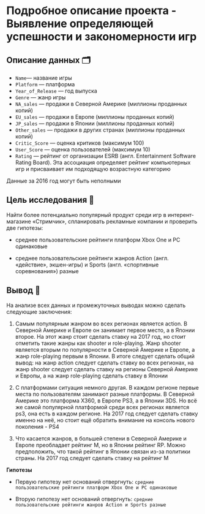 # Подробное описание проекта - Выявление определяющей успешности и закономерности игр

## Описание данных 🗂

* `Name`— название игры
* `Platform` — платформа
* `Year_of_Release` — год выпуска
* `Genre` — жанр игры
* `NA_sales` — продажи в Северной Америке (миллионы проданных копий)
* `EU_sales` — продажи в Европе (миллионы проданных копий)
* `JP_sales` — продажи в Японии (миллионы проданных копий)
* `Other_sales` — продажи в других странах (миллионы проданных копий)
* `Critic_Score` — оценка критиков (максимум 100)
* `User_Score` — оценка пользователей (максимум 10)
* `Rating` — рейтинг от организации ESRB (англ. Entertainment Software Rating Board). Эта ассоциация определяет рейтинг компьютерных игр и присваивает им подходящую возрастную категорию

Данные за 2016 год могут быть неполными

## Цель исследования 🎯

Найти более потенциально популярный продукт среди игр в интерент-магазине «Стримчик», спланировать рекламные компании и проверить две гипотезы:

- среднее пользовательские рейтинги платформ Xbox One и PC одинаковые

- среднее пользовательские рейтинги жанров Action (англ. «действие», экшен-игры) и Sports (англ. «спортивные соревнования») разные

## Вывод 📝

На анализе всех данных и промежуточных выводах можно сделать следующие заключения:

1. Самым популярным жанром во всех регионах является action. В Северной Америке и Европе он занимает первое место, а в Японии второе. На этот жанр стоит сделать ставку на 2017 год, но стоит отметить такие жанры как shooter и role-playing. Жанр shooter является вторым по популярности в Северной Америке и Европе, а жанр role-playing первым в Японии. В итоге следует сделать общий вывод: на жанр action следует сделать ставку во всех регионах, на жанр shooter следует сделать ставку на регионы Северной Америке и Европы, а на жанр role-playing сделать ставку в Японии


2. С платформами ситуация немного другая. В каждом регионе первые места по пользователям занимают разные платформы. В Северной Америке это платформа X360, в Европе PS3, а в Японии 3DS. Но всё же самой популярной платформой среди всех регионах является ps3, она есть в каждом регионе. На 2017 год следует сделать ставку именно на неё, но стоит ещё обратить внимание на консоль нового поколения - PS4


3. Что касается жанров, в большей степени в Северной Америке и Европе преобладает рейтинг M, но в Японии рейтинг RP. Можно предположить, что такой рейтинг в Японии связан из-за политики страны. На 2017 год следует сделать ставку на рейтинг M

**Гипотезы**

* Первую гипотезу нет оснований отвергнуть: `средние пользовательские рейтинги платформ Xbox One и PC одинаковые`


* Вторую гипотезу нет оснований отвергнуть: `средние пользовательские рейтинги жанров Action и Sports разные`
